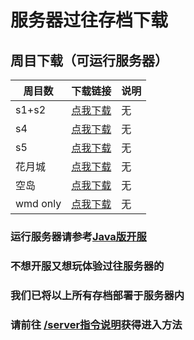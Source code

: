 # 服务器过往存档下载

## 周目下载（可运行服务器）
| 周目数                   | 下载链接                                                    | 说明           |
| ------------------------| -----------------------------------------------------------| ---------------|
| s1+s2                   | [点我下载](https://pan.zroevn.cn/f/wRtr/s12.tar.gz)         | 无             |
| s4                      | [点我下载](https://pan.zroevn.cn/f/Z4FZ/s4.tar.gz)          | 无             |
| s5                      | [点我下载](https://pan.zroevn.cn/f/enTL/s5.tar.gz)          | 无             |
| 花月城                   | [点我下载](https://pan.zroevn.cn/f/lrIZ/newhuayue.tar.gz)   | 无             |
| 空岛                    | [点我下载](https://pan.zroevn.cn/f/J1il/rpg.tar.gz)          | 无             |
| wmd only                | [点我下载](https://pan.zroevn.cn/f/adSo/wmdbackup.zip)      | 无             |


### 运行服务器请参考[Java版开服](./winServer.md)

### 不想开服又想玩体验过往服务器的
### 我们已将以上所有存档部署于服务器内
### 请前往 [/server指令说明](../../Q&A/server-commands.md)获得进入方法